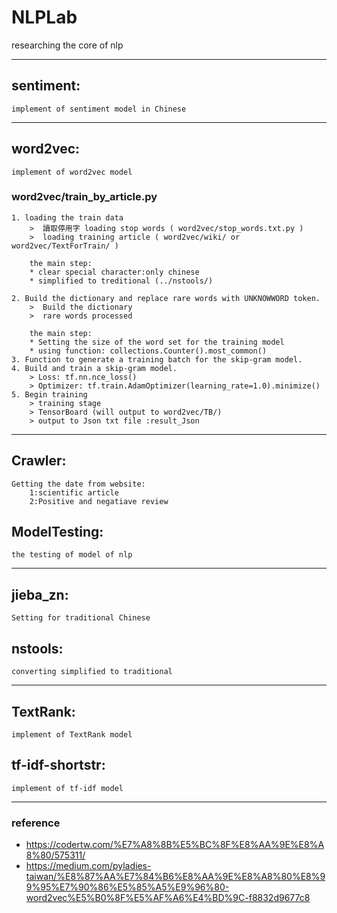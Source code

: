 # NLPLab

researching the core of nlp

----


## sentiment:
	implement of sentiment model in Chinese
----

## word2vec:
	implement of word2vec model

### word2vec/train_by_article.py
	1. loading the train data
		>  讀取停用字 loading stop words ( word2vec/stop_words.txt.py )
		>  loading training article ( word2vec/wiki/ or word2vec/TextForTrain/ )

		the main step:
		* clear special character:only chinese
		* simplified to treditional (../nstools/)

	2. Build the dictionary and replace rare words with UNKNOWWORD token.
		>  Build the dictionary
		>  rare words processed
		
		the main step:
		* Setting the size of the word set for the training model
		* using function: collections.Counter().most_common()
	3. Function to generate a training batch for the skip-gram model.
	4. Build and train a skip-gram model.
		> Loss: tf.nn.nce_loss()
		> Optimizer: tf.train.AdamOptimizer(learning_rate=1.0).minimize()
	5. Begin training
		> training stage
		> TensorBoard (will output to word2vec/TB/)
		> output to Json txt file :result_Json
----

## Crawler:
	Getting the date from website:
		1:scientific article
		2:Positive and negatiave review
## ModelTesting:
	the testing of model of nlp
----
## jieba_zn:
	Setting for traditional Chinese



## nstools:
	converting simplified to traditional

----
## TextRank:
	implement of TextRank model

## tf-idf-shortstr:
	implement of tf-idf model


	



----

### reference 
- https://codertw.com/%E7%A8%8B%E5%BC%8F%E8%AA%9E%E8%A8%80/575311/
- https://medium.com/pyladies-taiwan/%E8%87%AA%E7%84%B6%E8%AA%9E%E8%A8%80%E8%99%95%E7%90%86%E5%85%A5%E9%96%80-word2vec%E5%B0%8F%E5%AF%A6%E4%BD%9C-f8832d9677c8

